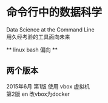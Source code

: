 # 命令行中的数据科学
Data Science at the Command Line  
用久经考验的工具面向未来  

**  linux bash 偏向  **

## 两个版本
2015年6月 第1版 使用 vbox 虚拟机  
  第2版 en   改vbox为docker  
  
